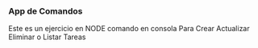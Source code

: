 ### App de Comandos

Este es un ejercicio en NODE
comando en consola  Para Crear Actualizar Eliminar o Listar Tareas


